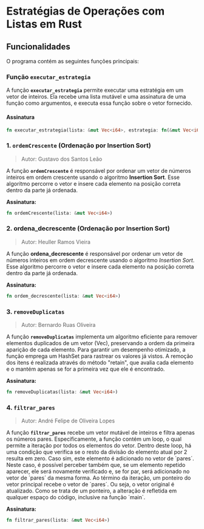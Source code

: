 # Estratégias de Operações com Listas em Rust

## Funcionalidades

O programa contém as seguintes funções principais:

### Função `executar_estrategia`

A função **`executar_estrategia`** permite executar uma estratégia em um vetor de inteiros. Ela recebe uma lista mutável e uma assinatura de uma função como argumentos, e executa essa função sobre o vetor fornecido.

#### Assinatura
```rust
fn executar_estrategia(lista: &mut Vec<i64>, estrategia: fn(&mut Vec<i64>));
```

### 1. `ordemCrescente` (Ordenação por Insertion Sort)
> Autor: Gustavo dos Santos Leão

A função **`ordemCrescente`** é responsável por ordenar um vetor de números inteiros em ordem crescente usando o algoritmo **Insertion Sort**. Esse algoritmo percorre o vetor e insere cada elemento na posição correta dentro da parte já ordenada.

**Assinatura:**
```rust
fn ordemCrescente(lista: &mut Vec<i64>)
```

### 2. ordena_decrescente (Ordenação por Insertion Sort)
> Autor: Heuller Ramos Vieira

A função **ordena_decrescente** é responsável por ordenar um vetor de números inteiros em ordem decrescente usando o algoritmo *Insertion Sort*. Esse algoritmo percorre o vetor e insere cada elemento na posição correta dentro da parte já ordenada.

**Assinatura:**
```rust
fn ordem_decrescente(lista: &mut Vec<i64>)
```

### 3. `removeDuplicatas`
> Autor: Bernardo Ruas Oliveira

A função **`removeDuplicatas`** implementa um algoritmo eficiente para remover elementos duplicados de um vetor (Vec<i64>), preservando a ordem da primeira aparição de cada elemento. Para garantir um desempenho otimizado, a função emprega um HashSet para rastrear os valores já vistos. A remoção dos itens é realizada através do método "retain", que avalia cada elemento e o mantém apenas se for a primeira vez que ele é encontrado.

**Assinatura:**
```rust
fn removeDuplicatas(lista: &mut Vec<i64>)
```

### 4. `filtrar_pares` 
> Autor: André Felipe de Oliveira Lopes

A função **`filtrar_pares`** recebe um vetor mutável de inteiros e filtra apenas os números pares. Especificamente, a função contém um loop, o qual permite a iteração por todos os elementos do vetor. Dentro deste loop, há uma condição que verifica se o resto da divisão do elemento atual por 2 resulta em zero. Caso sim, este elemento é adicionado no vetor de ´pares´. Neste caso, é possível perceber também que, se um elemento repetido aparecer, ele será novamente verificado e, se for par, será adicionado no vetor de ´pares´ da mesma forma. Ao término da iteração, um ponteiro do vetor principal recebe o vetor de ´pares´. Ou seja, o vetor original é atualizado. Como se trata de um ponteiro, a alteração é refletida em qualquer espaço do código, inclusive na função ´main´.

**Assinatura:**
```rust
fn filtrar_pares(lista: &mut Vec<i64>)
```
